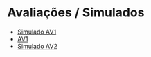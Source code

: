 # Avaliações / Simulados

- [Simulado AV1](https://github.com/Insper/AV1-Embarcados-Simulado)
- [AV1](https://github.com/Insper/2020a-AV1-Embarcados)
- [Simulado AV2](https://github.com/Insper/AV2-Embarcados-Simulado)

